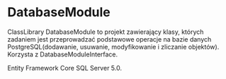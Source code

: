 # DatabaseModule

ClassLibrary DatabaseModule to projekt zawierający klasy, których zadaniem jest przeprowadzać podstawowe operacje na bazie danych PostgreSQL(dodawanie, usuwanie, modyfikowanie i zliczanie objektów). Korzysta z DatabaseModuleInterface.

Entity Framework Core SQL Server 5.0.